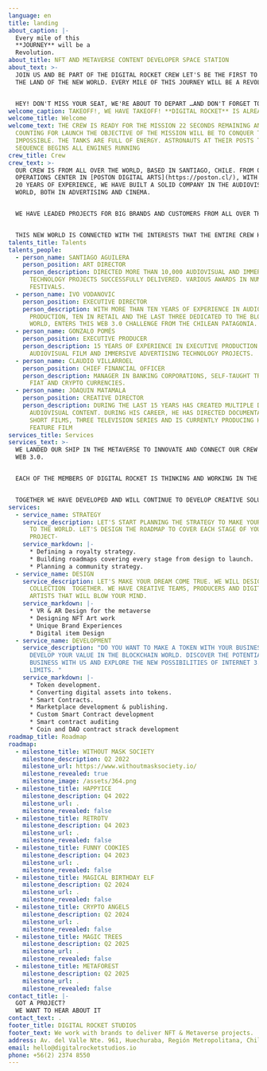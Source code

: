 ```yaml
---
language: en
title: landing
about_caption: |-
  Every mile of this
  **JOURNEY** will be a
  Revolution.
about_title: NFT AND METAVERSE CONTENT DEVELOPER SPACE STATION
about_text: >-
  JOIN US AND BE PART OF THE DIGITAL ROCKET CREW LET'S BE THE FIRST TO STEP ON
  THE LAND OF THE NEW WORLD. EVERY MILE OF THIS JOURNEY WILL BE A REVOLUTION.


  HEY! DON'T MISS YOUR SEAT, WE'RE ABOUT TO DEPART …AND DON'T FORGET TO ENJOY THE RIDE. WHAT WOULD YOU LIKE TO DRINK?
welcome_caption: TAKEOFF!, WE HAVE TAKEOFF! **DIGITAL ROCKET** IS ALREADY IN SPACE
welcome_title: Welcome
welcome_text: THE CREW IS READY FOR THE MISSION 22 SECONDS REMAINING AND
  COUNTING FOR LAUNCH THE OBJECTIVE OF THE MISSION WILL BE TO CONQUER THE
  IMPOSSIBLE. THE TANKS ARE FULL OF ENERGY. ASTRONAUTS AT THEIR POSTS THE FIRING
  SEQUENCE BEGINS ALL ENGINES RUNNING
crew_title: Crew
crew_text: >-
  OUR CREW IS FROM ALL OVER THE WORLD, BASED IN SANTIAGO, CHILE. FROM OUR
  OPERATIONS CENTER IN [POSTON DIGITAL ARTS](https://poston.cl/), WITH MORE THAN
  20 YEARS OF EXPERIENCE, WE HAVE BUILT A SOLID COMPANY IN THE AUDIOVISUAL
  WORLD, BOTH IN ADVERTISING AND CINEMA.


  WE HAVE LEADED PROJECTS FOR BIG BRANDS AND CUSTOMERS FROM ALL OVER THE WORLD AND WE ARE CURRENTLY READY FOR THE NEXT ADVENTURE.


  THIS NEW WORLD IS CONNECTED WITH THE INTERESTS THAT THE ENTIRE CREW HAS BEEN EXPLORING FOR YEARS. A SPACE WHERE THE BLOCKCHAIN IS OUR CENTRAL AXIS AND OUR MOTIVATION IS TO CREATE AND BE CARRIED AWAY. I.V THERE ARE PEOPLE WHO GET OUT OF THE BOX BEFORE OTHERS. I.V. HE DOES IT EVERY DAY AND FINDS NEW WAYS TO HACK THIS MATRIX.
talents_title: Talents
talents_people:
  - person_name: SANTIAGO AGUILERA
    person_position: ART DIRECTOR
    person_description: DIRECTED MORE THAN 10,000 AUDIOVISUAL AND IMMERSIVE
      TECHNOLOGY PROJECTS SUCCESSFULLY DELIVERED. VARIOUS AWARDS IN NUMEROUS
      FESTIVALS.
  - person_name: IVO VODANOVIC
    person_position: EXECUTIVE DIRECTOR
    person_description: WITH MORE THAN TEN YEARS OF EXPERIENCE IN AUDIOVISUAL
      PRODUCTION, TEN IN RETAIL AND THE LAST THREE DEDICATED TO THE BLOCKCHAIN
      WORLD, ENTERS THIS WEB 3.0 CHALLENGE FROM THE CHILEAN PATAGONIA.
  - person_name: GONZALO POMÉS
    person_position: EXECUTIVE PRODUCER
    person_description: 15 YEARS OF EXPERIENCE IN EXECUTIVE PRODUCTION FOR
      AUDIOVISUAL FILM AND IMMERSIVE ADVERTISING TECHNOLOGY PROJECTS.
  - person_name: CLAUDIO VILLARROEL
    person_position: CHIEF FINANCIAL OFFICER
    person_description: MANAGER IN BANKING CORPORATIONS, SELF-TAUGHT TRADER OF THE
      FIAT AND CRYPTO CURRENCIES.
  - person_name: JOAQUIN MATAMALA
    person_position: CREATIVE DIRECTOR
    person_description: DURING THE LAST 15 YEARS HAS CREATED MULTIPLE DIGITAL &
      AUDIOVISUAL CONTENT. DURING HIS CAREER, HE HAS DIRECTED DOCUMENTARIES,
      SHORT FILMS, THREE TELEVISION SERIES AND IS CURRENTLY PRODUCING HIS FIRST
      FEATURE FILM
services_title: Services
services_text: >-
  WE LANDED OUR SHIP IN THE METAVERSE TO INNOVATE AND CONNECT OUR CREW TO THE
  WEB 3.0.


  EACH OF THE MEMBERS OF DIGITAL ROCKET IS THINKING AND WORKING IN THE BLOCKCHAIN AND WEB 3.0.


  TOGETHER WE HAVE DEVELOPED AND WILL CONTINUE TO DEVELOP CREATIVE SOLUTIONS FOR THE CHALLENGES OF THIS NEW DIMENSION.
services:
  - service_name: STRATEGY
    service_description: LET'S START PLANNING THE STRATEGY TO MAKE YOUR IDEA KNOWN
      TO THE WORLD. LET'S DESIGN THE ROADMAP TO COVER EACH STAGE OF YOUR
      PROJECT-
    service_markdown: |-
      * Defining a royalty strategy.
      * Building roadmaps covering every stage from design to launch.
      * Planning a community strategy.
  - service_name: DESIGN
    service_description: LET'S MAKE YOUR DREAM COME TRUE. WE WILL DESIGN YOUR NEXT
      COLLECTION  TOGETHER. WE HAVE CREATIVE TEAMS, PRODUCERS AND DIGITAL
      ARTISTS THAT WILL BLOW YOUR MIND.
    service_markdown: |-
      * VR & AR Design for the metaverse
      * Designing NFT Art work
      * Unique Brand Experiences
      * Digital item Design
  - service_name: DEVELOPMENT
    service_description: "DO YOU WANT TO MAKE A TOKEN WITH YOUR BUSINESS? WE WILL
      DEVELOP YOUR VALUE IN THE BLOCKCHAIN WORLD. DISCOVER THE POTENTIAL OF YOUR
      BUSINESS WITH US AND EXPLORE THE NEW POSSIBILITIES OF INTERNET 3.0 WITHOUT
      LIMITS. "
    service_markdown: |-
      * Token development.
      * Converting digital assets into tokens.
      * Smart Contracts.
      * Marketplace development & publishing.
      * Custom Smart Contract development
      * Smart contract auditing
      * Coin and DAO contract strack development
roadmap_title: Roadmap
roadmap:
  - milestone_title: WITHOUT MASK SOCIETY
    milestone_description: Q2 2022
    milestone_url: https://www.withoutmasksociety.io/
    milestone_revealed: true
    milestone_image: /assets/364.png
  - milestone_title: HAPPYICE
    milestone_description: Q4 2022
    milestone_url: .
    milestone_revealed: false
  - milestone_title: RETROTV
    milestone_description: Q4 2023
    milestone_url: .
    milestone_revealed: false
  - milestone_title: FUNNY COOKIES
    milestone_description: Q4 2023
    milestone_url: .
    milestone_revealed: false
  - milestone_title: MAGICAL BIRTHDAY ELF
    milestone_description: Q2 2024
    milestone_url: .
    milestone_revealed: false
  - milestone_title: CRYPTO ANGELS
    milestone_description: Q2 2024
    milestone_url: .
    milestone_revealed: false
  - milestone_title: MAGIC TREES
    milestone_description: Q2 2025
    milestone_url: .
    milestone_revealed: false
  - milestone_title: METAFOREST
    milestone_description: Q2 2025
    milestone_url: .
    milestone_revealed: false
contact_title: |-
  GOT A PROJECT?
  WE WANT TO HEAR ABOUT IT
contact_text: .
footer_title: DIGITAL ROCKET STUDIOS
footer_text: We work with brands to deliver NFT & Metaverse projects.
address: Av. del Valle Nte. 961, Huechuraba, Región Metropolitana, Chile
email: hello@digitalrocketstudios.io
phone: +56(2) 2374 8550
---
```

